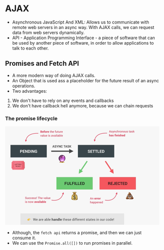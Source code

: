# AJAX

- Asynchronous JavaScript And XML: Allows us to communicate with remote web servers in an async way. With AJAX calls, we can request data from web servers dynamically.
- API - Application Programming Interface - a piece of software that can be used by another piece of software, in order to allow applications to talk to each other.


## Promises and Fetch API

- A more modern way of doing AJAX calls. 
- An Object that is used ass a placeholder for the future result of an async operations.
- Two advantages: 
1. We don't have to rely on any events and callbacks
2. We don't have callback hell anymore, because we can chain requests

### The promise lifecycle

![promise-lifecycle](promise-lifecycle.png)

- Although, the `fetch api` returns a promise, and then we can just consume it.
- We can use the `Promise.all([])` to run promises in parallel.
